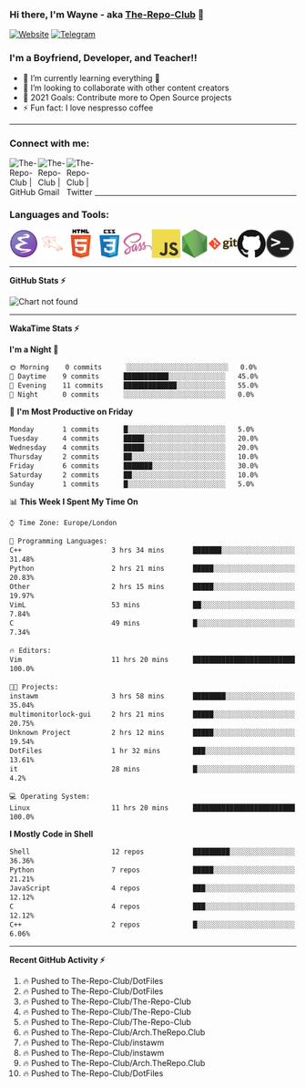 ### Hi there, I'm Wayne - aka [The-Repo-Club][website] 👋

[![Website](https://img.shields.io/website?label=github.com/The-Repo-Club/&color=orange&style=flat-square&url=https://github.com/The-Repo-Club/)][website]
[![Telegram](https://img.shields.io/badge/Chat%20on-Telegram-orange.svg?color=orange&logo=telegram&style=flat-square)][telegram]

### I'm a Boyfriend, Developer, and Teacher!!

- 🌱 I’m currently learning everything 🤣
- 👯 I’m looking to collaborate with other content creators
- 🥅 2021 Goals: Contribute more to Open Source projects
- ⚡ Fun fact: I love nespresso coffee

---
### Connect with me:

[<img align="left" alt="The-Repo-Club | GitHub" width="50px" src="https://cdn.jsdelivr.net/npm/simple-icons@v3/icons/github.svg" />][website]
[<img align="left" alt="The-Repo-Club | Gmail" width="50px" src="https://cdn.jsdelivr.net/npm/simple-icons@v3/icons/gmail.svg" />][email]
[<img align="left" alt="The-Repo-Club | Twitter" width="50px" src="https://cdn.jsdelivr.net/npm/simple-icons@v3/icons/telegram.svg" />][telegram]

[website]: https://github.com/The-Repo-Club/
[email]: mailto:wayne6324@gmail.com
[telegram]: https://t.me/TheRepoClub

<br />
<br />
<br />

---
### Languages and Tools:

<img align="left" alt="Emacs" width="50px" src="https://raw.githubusercontent.com/github/explore/80688e429a7d4ef2fca1e82350fe8e3517d3494d/topics/emacs/emacs.png" />
<img align="left" alt="Fish" width="50px" src="https://raw.githubusercontent.com/github/explore/80688e429a7d4ef2fca1e82350fe8e3517d3494d/topics/fish/fish.png" />
<img align="left" alt="HTML5" width="50px" src="https://raw.githubusercontent.com/github/explore/80688e429a7d4ef2fca1e82350fe8e3517d3494d/topics/html/html.png" />
<img align="left" alt="CSS3" width="50px" src="https://raw.githubusercontent.com/github/explore/80688e429a7d4ef2fca1e82350fe8e3517d3494d/topics/css/css.png" />
<img align="left" alt="Sass" width="50px" src="https://raw.githubusercontent.com/github/explore/80688e429a7d4ef2fca1e82350fe8e3517d3494d/topics/sass/sass.png" />
<img align="left" alt="JavaScript" width="50px" src="https://raw.githubusercontent.com/github/explore/80688e429a7d4ef2fca1e82350fe8e3517d3494d/topics/javascript/javascript.png" />
<img align="left" alt="Node.js" width="50px" src="https://raw.githubusercontent.com/github/explore/80688e429a7d4ef2fca1e82350fe8e3517d3494d/topics/nodejs/nodejs.png" />
<img align="left" alt="Git" width="50px" src="https://raw.githubusercontent.com/github/explore/80688e429a7d4ef2fca1e82350fe8e3517d3494d/topics/git/git.png" />
<img align="left" alt="GitHub" width="50px" src="https://raw.githubusercontent.com/github/explore/78df643247d429f6cc873026c0622819ad797942/topics/github/github.png" />
<img align="left" alt="Terminal" width="50px" src="https://raw.githubusercontent.com/github/explore/80688e429a7d4ef2fca1e82350fe8e3517d3494d/topics/terminal/terminal.png" />

<br />
<br />
<br />

---

**GitHub Stats ⚡**

![Chart not found](https://github-readme-stats.vercel.app/api?username=The-Repo-Club&theme=tokyonight&show_icons=true&count_private=true&hide_border=true&include_all_commits=true&custom_title=The-Repo-Club%27s+GitHub+Stats)


---

**WakaTime Stats ⚡**

<!--START_SECTION:waka-->
**I'm a Night 🦉** 

```text
🌞 Morning    0 commits      ░░░░░░░░░░░░░░░░░░░░░░░░░   0.0% 
🌆 Daytime    9 commits      ███████████░░░░░░░░░░░░░░   45.0% 
🌃 Evening    11 commits     █████████████░░░░░░░░░░░░   55.0% 
🌙 Night      0 commits      ░░░░░░░░░░░░░░░░░░░░░░░░░   0.0%

```
📅 **I'm Most Productive on Friday** 

```text
Monday       1 commits      █░░░░░░░░░░░░░░░░░░░░░░░░   5.0% 
Tuesday      4 commits      █████░░░░░░░░░░░░░░░░░░░░   20.0% 
Wednesday    4 commits      █████░░░░░░░░░░░░░░░░░░░░   20.0% 
Thursday     2 commits      ██░░░░░░░░░░░░░░░░░░░░░░░   10.0% 
Friday       6 commits      ███████░░░░░░░░░░░░░░░░░░   30.0% 
Saturday     2 commits      ██░░░░░░░░░░░░░░░░░░░░░░░   10.0% 
Sunday       1 commits      █░░░░░░░░░░░░░░░░░░░░░░░░   5.0%

```


📊 **This Week I Spent My Time On** 

```text
⌚︎ Time Zone: Europe/London

💬 Programming Languages: 
C++                      3 hrs 34 mins       ███████░░░░░░░░░░░░░░░░░░   31.48% 
Python                   2 hrs 21 mins       █████░░░░░░░░░░░░░░░░░░░░   20.83% 
Other                    2 hrs 15 mins       █████░░░░░░░░░░░░░░░░░░░░   19.97% 
VimL                     53 mins             ██░░░░░░░░░░░░░░░░░░░░░░░   7.84% 
C                        49 mins             █░░░░░░░░░░░░░░░░░░░░░░░░   7.34%

🔥 Editors: 
Vim                      11 hrs 20 mins      █████████████████████████   100.0%

🐱‍💻 Projects: 
instawm                  3 hrs 58 mins       ████████░░░░░░░░░░░░░░░░░   35.04% 
multimonitorlock-gui     2 hrs 21 mins       █████░░░░░░░░░░░░░░░░░░░░   20.75% 
Unknown Project          2 hrs 12 mins       █████░░░░░░░░░░░░░░░░░░░░   19.54% 
DotFiles                 1 hr 32 mins        ███░░░░░░░░░░░░░░░░░░░░░░   13.61% 
it                       28 mins             █░░░░░░░░░░░░░░░░░░░░░░░░   4.2%

💻 Operating System: 
Linux                    11 hrs 20 mins      █████████████████████████   100.0%

```

**I Mostly Code in Shell** 

```text
Shell                    12 repos            █████████░░░░░░░░░░░░░░░░   36.36% 
Python                   7 repos             █████░░░░░░░░░░░░░░░░░░░░   21.21% 
JavaScript               4 repos             ███░░░░░░░░░░░░░░░░░░░░░░   12.12% 
C                        4 repos             ███░░░░░░░░░░░░░░░░░░░░░░   12.12% 
C++                      2 repos             █░░░░░░░░░░░░░░░░░░░░░░░░   6.06%

```



<!--END_SECTION:waka-->

---

**Recent GitHub Activity :zap:**

<!--START_SECTION:activity-->
1. 🔥 Pushed to The-Repo-Club/DotFiles
2. 🔥 Pushed to The-Repo-Club/DotFiles
3. 🔥 Pushed to The-Repo-Club/The-Repo-Club
4. 🔥 Pushed to The-Repo-Club/The-Repo-Club
5. 🔥 Pushed to The-Repo-Club/The-Repo-Club
6. 🔥 Pushed to The-Repo-Club/Arch.TheRepo.Club
7. 🔥 Pushed to The-Repo-Club/instawm
8. 🔥 Pushed to The-Repo-Club/instawm
9. 🔥 Pushed to The-Repo-Club/Arch.TheRepo.Club
10. 🔥 Pushed to The-Repo-Club/DotFiles
<!--END_SECTION:activity-->